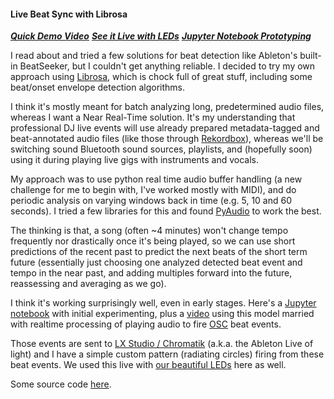 #### Live Beat Sync with Librosa

[**_Quick Demo Video_**](https://www.youtube.com/watch?v=wihCkwniqwU)
[**_See it Live with LEDs_**](./led-art.html)
[**_Jupyter Notebook Prototyping_**](./jupyter/tempo.html)

I read about and tried a few solutions for beat detection like Ableton's built-in BeatSeeker, but I couldn't get anything reliable. I decided to try my own approach using [Librosa](https://librosa.org), which is chock full of great stuff, including some beat/onset envelope detection algorithms.

I think it's mostly meant for batch analyzing long, predetermined audio files, whereas I want a Near Real-Time solution. It's my understanding that professional DJ live events will use already prepared metadata-tagged and beat-annotated audio files (like those through [Rekordbox](https://rekordbox.com)), whereas we'll be switching sound Bluetooth sound sources, playlists, and (hopefully soon) using it during playing live gigs with instruments and vocals.

My approach was to use python real time audio buffer handling (a new challenge for me to begin with, I've worked mostly with MIDI), and do periodic analysis on varying windows back in time (e.g. 5, 10 and 60 seconds). I tried a few libraries for this and found [PyAudio](https://pypi.org/project/PyAudio) to work the best.

The thinking is that, a song (often ~4 minutes) won't change tempo frequently nor drastically once it's being played, so we can use short predictions of the recent past to predict the next beats of the short term future (essentially just choosing one analyzed detected beat event and tempo in the near past, and adding multiples forward into the future, reassessing and averaging as we go).

I think it's working surprisingly well, even in early stages. Here's a [Jupyter notebook](./jupyter/tempo.html) with initial experimenting, plus a [video](https://www.youtube.com/watch?v=wihCkwniqwU)
using this model married with realtime processing of playing audio to fire [OSC](https://en.wikipedia.org/wiki/Open_Sound_Control) beat events.

Those events are sent to [LX Studio / Chromatik](https://chromatik.co/)
(a.k.a. the Ableton Live of light) and I have a simple custom pattern (radiating circles) firing from these beat events. We used this live with [our beautiful LEDs](./led-art.html) here as well.

Some source code [here](https://github.com/JohnnyMarnell/iqe?tab=readme-ov-file#audio-analysis).
